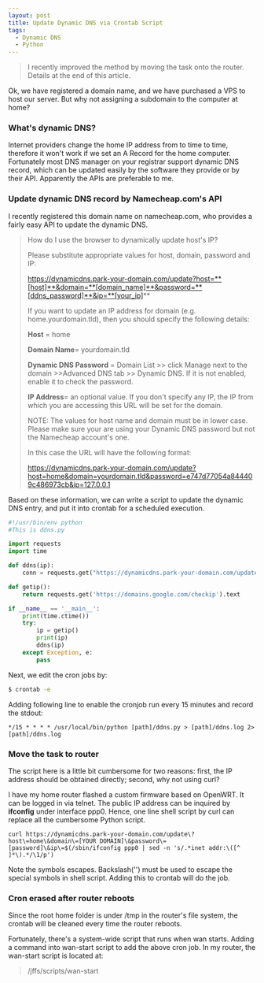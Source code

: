```yaml
---
layout: post
title: Update Dynamic DNS via Crontab Script
tags:
  - Dynamic DNS
  - Python
---
```


> I recently improved the method by moving the task onto the router. Details at the end of this article.

Ok, we have registered a domain name, and we have purchased a VPS to host our server. But why not assigning a subdomain to the computer at home?


### What's dynamic DNS?

Internet providers change the home IP address from to time to time, therefore it won't work if we set an A Record for the home computer. Fortunately most DNS manager on your registrar support dynamic DNS record, which can be updated easily by the software they provide or by their API. Apparently the APIs are preferable to me.

### Update dynamic DNS record by Namecheap.com's API

I recently registered this domain name on namecheap.com, who provides a fairly easy API to update the dynamic DNS.
<!--more-->

> How do I use the browser to dynamically update host's IP?
>
> Please substitute appropriate values for host, domain, password and IP:
>
> https://dynamicdns.park-your-domain.com/update?host=**[host]**&domain=**[domain_name]**&password=**[ddns_password]**&ip=**[your_ip]**
>
> If you want to update an IP address for  domain (e.g. home.yourdomain.tld), then you should specify the following details:
>
> **Host** = home
>
> **Domain Name**= yourdomain.tld
>
> **Dynamic DNS Password** = Domain List >> click Manage next to the domain >>Advanced DNS tab >> Dynamic DNS. If it is not enabled, enable it to check the password.
>
> **IP Address**= an optional value. If you don't specify any IP, the IP from which you are accessing this URL will be set for the domain.
>
> NOTE: The values for host name and domain must be in lower case. Please make sure your are using your Dynamic DNS password but not the Namecheap account's one.
>
> In this case the URL will have the following format:
>
> https://dynamicdns.park-your-domain.com/update?host=home&domain=yourdomain.tld&password=e747d77054a844409c486973cb&ip=127.0.0.1
>

Based on these information, we can write a script to update the dynamic DNS entry, and put it into crontab for a scheduled execution.

```python
#!/usr/bin/env python
#This is ddns.py

import requests
import time

def ddns(ip):
    conn = requests.get("https://dynamicdns.park-your-domain.com/update?host=home&domain=[YOUR_DOMAIN]&password=[PASSWORD_FROM_NAMECHEAP]&ip=%s" % ip)

def getip():
    return requests.get('https://domains.google.com/checkip').text

if __name__ == '__main__':
    print(time.ctime())
    try:
        ip = getip()
        print(ip)
        ddns(ip)
    except Exception, e:
        pass
```

Next, we edit the cron jobs by:

```sh
$ crontab -e
```

Adding following line to enable the cronjob run every 15 minutes and record the stdout:

```
*/15 * * * * /usr/local/bin/python [path]/ddns.py > [path]/ddns.log 2>[path]/ddns.log
```

### Move the task to router

The script here is a little bit cumbersome for two reasons: first, the IP address should be obtained directly; second, why not using curl?

I have my home router flashed a custom firmware based on OpenWRT. It can be logged in via telnet. The public IP address can be inquired by **ifconfig** under interface ppp0. Hence, one line shell script by curl can replace all the cumbersome Python script.

```
curl https://dynamicdns.park-your-domain.com/update\?host\=home\&domain\=[YOUR DOMAIN]\&password\=[password]\&ip\=$(/sbin/ifconfig ppp0 | sed -n 's/.*inet addr:\([^ ]*\).*/\1/p')
```

Note the symbols escapes. Backslash('\') must be used to escape the special symbols in shell script. Adding this to crontab will do the job.

### Cron erased after router reboots

Since the root home folder is under /tmp in the router's file system, the crontab will be cleaned every time the router reboots.

Fortunately, there's a system-wide script that runs when wan starts. Adding a command into wan-start script to add the above cron job. In my router, the wan-start script is located at:
> /jffs/scripts/wan-start
